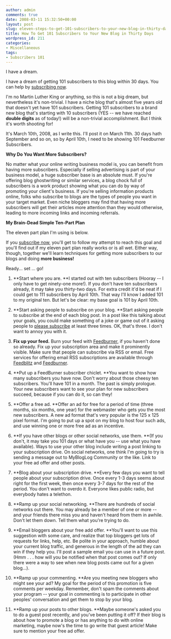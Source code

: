 ```yaml
---
author: admin
comments: true
date: 2008-03-11 15:32:50+00:00
layout: post
slug: eleven-steps-to-get-101-subscribers-to-your-new-blog-in-thirty-days
title: How To Get 101 Subscribers to Your New Blog in Thirty Days
wordpress_id: 211
categories:
- Miscellaneous
tags:
- Subscribers 101
---
```


I have a dream.

I have a dream of getting 101 subscribers to this blog within 30 days.  You can help by [subscribing now](http://www.inklit.com/blog/feed/).

I'm no Martin Luther King or anything, so this is not a big dream, but nevertheless it's non-trivial.  I have a niche blog that's almost five years old that doesn't yet have 101 subscribers.  Getting 101 subscribers to a brand new blog that's starting with 10 subscribers (YES -- we have reached **double digits** as of today!) will be a non-trivial accomplishment.  But I think it's worth shooting for!

It's March 10th, 2008, as I write this.  I'll post it on March 11th.  30 days hath September and so on, so by April 10th, I need to be showing 101 Feedburner Subscribers.

**Why Do You Want More Subscribers?**

No matter what your online writing business model is, you can benefit from having more subscribers.  Especially if selling advertising is part of your business model, a huge subscriber base is an absolute must.  If you're offering blog ghostwriting or similar services, a blog chock full of subscribers is a work product showing what you can do by way of promoting your client's business.  If you're selling information products online, folks who subscribe to blogs are the types of people you want in your target market.  Even niche bloggers may find that having more subscribers will get their articles more attention than they would otherwise, leading to more incoming links and incoming referrals.

**My Brain-Dead Simple Ten-Part Plan**

The eleven part plan I'm using is below.

If you [subscribe now](http://www.inklit.com/blog/feed/), you'll get to follow my attempt to reach this goal and you'll find out if my eleven part plan really works or is all wet.  Either way, though, together we'll learn techniques for getting more subscribers to our blogs and doing **more business!**

Ready... set ... go!



	
  1. **Start where you are.
**I started out with ten subscribers (Hooray -- I only have to get ninety-one more!).  If you don't have ten subscribers already, it may take you thirty-two days.  For extra credit it'd be neat if I could get to 111 subscribers by April 10th.  That way I'll know I added 101 to my original ten.  But let's be clear:  my base goal is 101 by April 10th.

	
  2. **Start asking people to subscribe on your blog.
**Start asking people to subscribe at the end of each blog post.  In a post like this talking about your goals, you could make something of a joke or game out of it asking people to [please subscribe](http://www.inklit.com/blog/feed/) at least three times. OK, that's three.  I don't want to annoy you with it.

	
  3. **Fix up your feed.**
Burn your feed with [Feedburner](http://www.feedburner.com/), if you haven't done so already.  Fix up your subscription area and make it prominently visible.  Make sure that people can subscribe via RSS or email.  Free services for offering email RSS subscriptions are available through [Feedblitz](http://www.feedblitz.com/) and [Feedburner](http://www.feedburner.com/).

	
  4. **Put up a FeedBurner subscriber chiclet. **You want to show how many subscribers you have now.  Don't worry about those cheesy ten subscribers.  You'll have 101 in a month.  The past is simply prologue.  Your new subscribers want to see your plan for new subscribers succeed, because if you can do it, so can they!

	
  5. **Offer a free ad.  **Offer an ad for free for a period of time (three months, six months, one year) for the webmaster who gets you the most new subscribers.   A new ad format that's very popular is the 125 x 125 pixel format.  I'm going to put up a spot on my blog to host four such ads, and use winning one or more free ad as an incentive.

	
  6. **If you have other blogs or other social networks, use them.  **(If you don't, it may take you 101 days or what have you -- use what you have available).  Ways to use your other blog include writing a post linking to your subscription drive.   On social networks, one think I'm going to try is sending a message out to MyBlogLog Community or the like.  Link to your free ad offer and other posts.

	
  7. **Blog about your subscription drive.
**Every few days you want to tell people about your subscription drive.  Once every 1-3 days seems about right for the first week, then once every 3-7 days for the rest of the period.  You don't want to overdo it.  Everyone likes public radio, but everybody hates a telethon.

	
  8. **Ramp up your social networking.  **There are hundreds of social networks out there.  You may already be a member of one or more -- and your friends there miss you and haven't heard from them in awhile.  Don't let them down.  Tell them what you're trying to do.

	
  9. **Email bloggers about your free add offer.  **You'll want to use this suggestion with some care, and realize that top bloggers get lots of requests for links, help, etc.  Be polite in your approach, humble about your current blog traffic, and generous in the length of the ad they can win if they help you.  I'll post a sample email you can use in a future post.  (Hmm . . . how will you be notified when that post comes out?  If only there were a way to see when new blog posts came out for a given blog...).

	
  10. **Ramp up your commenting.  **Are you meeting new bloggers who might see your ad?  My goal for the period of this promotion is five comments per weekday.  Remember, don't spam the comments about your program -- your goal in commenting is to participate in other peoples' conversation and get them to stop by your blog.

	
  11. **Ramp up your posts to other blogs.  **Maybe someone's asked you to do a guest post recently, and you've been putting it off?  If their blog is about how to promote a blog or has anything to do with online marketing, maybe now's the time to go write that guest article!  Make sure to mention your free ad offer.


